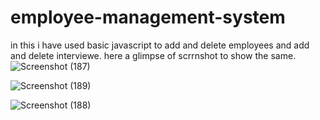 # employee-management-system
in this i have used basic javascript to  add and delete employees and add and delete interviewe.
here a glimpse of scrrnshot to show the same.
![Screenshot (187)](https://user-images.githubusercontent.com/88340167/169711666-4100cbc8-eab1-4336-a859-7ad44c159eae.png)

![Screenshot (189)](https://user-images.githubusercontent.com/88340167/169711643-1d094157-cb4d-47a6-aaa4-7703896c1363.png)

![Screenshot (188)](https://user-images.githubusercontent.com/88340167/169711636-9a85dbdc-fbb5-4cbe-abbe-ba4c020d5795.png)


